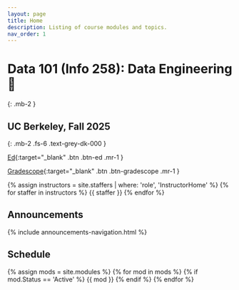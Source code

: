 ```yaml
---
layout: page
title: Home
description: Listing of course modules and topics.
nav_order: 1
---
```


# Data 101 (Info 258): Data Engineering 💾

{: .mb-2 }

## UC Berkeley, Fall 2025
{: .mb-2 .fs-6 .text-grey-dk-000 }

[Ed]({{site.course.edstem}}){:target="\_blank" .btn .btn-ed .mr-1 }
<!-- [Lecture Recordings]({{site.course.videos}}){:target="\_blank" .btn .btn-bcourses .mr-1 } -->
[Gradescope]({{site.course.gradescope}}){:target="\_blank" .btn .btn-gradescope .mr-1 }
<!-- [Additional Extensions]({{site.course.additional_extensions}}){:target="\_blank" .btn .btn-datahub .mr-1 } -->

<div class="role flex">
  {% assign instructors = site.staffers | where: 'role', 'InstructorHome' %}
  {% for staffer in instructors %}
    {{ staffer }}
  {% endfor %}
</div>

## Announcements

{% include announcements-navigation.html %}

## Schedule

{% assign mods = site.modules %}
{% for mod in mods %}
  {% if mod.Status == 'Active' %}
    {{ mod }}
  {% endif %}
{% endfor %}

<script src="{{ '/assets/scripts/announcement-navigation.js' | relative_url }}"></script>
